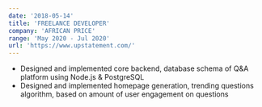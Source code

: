 ```yaml
---
date: '2018-05-14'
title: 'FREELANCE DEVELOPER'
company: 'AFRICAN PRICE'
range: 'May 2020 - Jul 2020'
url: 'https://www.upstatement.com/'
---
```


- Designed and implemented core backend, database schema of Q&A platform using Node.js & PostgreSQL
- Designed and implemented homepage generation, trending questions algorithm, based on amount of user engagement on questions
